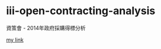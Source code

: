 # iii-open-contracting-analysis
資策會 - 2014年政府採購得標分析

[my link](https://freedomtomdestiny.github.io/iii-open-contracting-analysis/)
